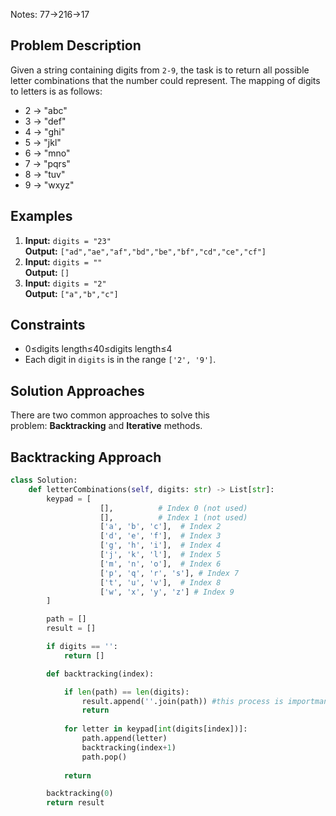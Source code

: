 Notes:
77->216->17
## Problem Description

Given a string containing digits from `2-9`, the task is to return all possible letter combinations that the number could represent. The mapping of digits to letters is as follows:

- 2 → "abc"
- 3 → "def"
- 4 → "ghi"
- 5 → "jkl"
- 6 → "mno"
- 7 → "pqrs"
- 8 → "tuv"
- 9 → "wxyz"

## Examples

1. **Input:** `digits = "23"`  
    **Output:** `["ad","ae","af","bd","be","bf","cd","ce","cf"]`
2. **Input:** `digits = ""`  
    **Output:** `[]`
3. **Input:** `digits = "2"`  
    **Output:** `["a","b","c"]`

## Constraints

- 0≤digits length≤40≤digits length≤4
- Each digit in `digits` is in the range `['2', '9']`.

## Solution Approaches

There are two common approaches to solve this problem: **Backtracking** and **Iterative** methods.

## Backtracking Approach

```python
class Solution:
    def letterCombinations(self, digits: str) -> List[str]:
        keypad = [
                    [],          # Index 0 (not used)
                    [],          # Index 1 (not used)
                    ['a', 'b', 'c'],  # Index 2
                    ['d', 'e', 'f'],  # Index 3
                    ['g', 'h', 'i'],  # Index 4
                    ['j', 'k', 'l'],  # Index 5
                    ['m', 'n', 'o'],  # Index 6
                    ['p', 'q', 'r', 's'], # Index 7
                    ['t', 'u', 'v'],  # Index 8
                    ['w', 'x', 'y', 'z'] # Index 9
        ]

        path = []
        result = []

        if digits == '':
            return []

        def backtracking(index):

            if len(path) == len(digits):
                result.append(''.join(path)) #this process is importmant, transfer chars into string
                return
                
            for letter in keypad[int(digits[index])]:
                path.append(letter)
                backtracking(index+1)
                path.pop()
                
            return

        backtracking(0)
        return result
```

